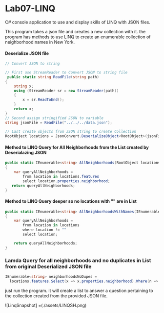 # Lab07-LINQ
C# console application to use and display skills of LINQ with JSON files.

This program takes a json file and creates a new collection with it. the program has methods to use LINQ to create an enumerable collection of neighborhood names in New York.

#### Deserialize JSON file
```c#
// Convert JSON to string

// First use StreamReader to Convert JSON to string file
 public static string ReadFile(string path)
{
    string x;
    using (StreamReader sr = new StreamReader(path))
    {
        x = sr.ReadToEnd();
    }
    return x;
}
// Second assign stringified JSON to variable
string jsonFile = ReadFile("../../../data.json");
  
// Last create objects from JSON string to create Collection
RootObject locations = JsonConvert.DeserializeObject<RootObject>(jsonFile);

```
#### Method to LINQ Query for All Neighborhoods from the List created by Deserialazing JSON
```c#
public static IEnumerable<string> AllNeighborhoods(RootObject locations)
{
    var queryAllNeighborhoods =
        from location in locations.features
        select location.properties.neighborhood;
   return queryAllNeighborhoods;
}
```
#### Method to LINQ Query deeper so no locations with "" are in List
```c#
public static IEnumerable<string> AllNeighborhoodsWithNames(IEnumerable<string> locations)
{
    var queryAllNeighborhoods =
        from location in locations
        where location != ""
        select location;

    return queryAllNeighborhoods;
}
```
### Lamda Query for all neighborhoods and no duplicates in List from original Deserialized JSON file
```c#
IEnumerable<string> neighborhoodsNoDupes = 
  locations.features.Select(x => x.properties.neighborhood).Where(n => n != "").Distinct();
```


just run the program. it will create a list to answer a question pertaining to the collection created from the provided JSON file.

![LinqSnapshot] =(./assets/LINQSH.png)
